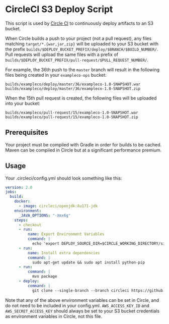 # CircleCI S3 Deploy Script

This script is used by [Circle CI](https://circleci.com/) to continuously deploy artifacts to an S3 bucket.

When Circle builds a push to your project (not a pull request), any files matching `target/*.{war,jar,zip}` will be uploaded to your S3 bucket with the prefix `builds/$DEPLOY_BUCKET_PREFIX/deploy/$BRANCH/$BUILD_NUMBER/`. Pull requests will upload the same files with a prefix of `builds/$DEPLOY_BUCKET_PREFIX/pull-request/$PULL_REQUEST_NUMBER/`.

For example, the 36th push to the `master` branch will result in the following files being created in your `exampleco-ops` bucket:

```
builds/exampleco/deploy/master/36/exampleco-1.0-SNAPSHOT.war
builds/exampleco/deploy/master/36/exampleco-1.0-SNAPSHOT.zip
```

When the 15th pull request is created, the following files will be uploaded into your bucket:
```
builds/exampleco/pull-request/15/exampleco-1.0-SNAPSHOT.war
builds/exampleco/pull-request/15/exampleco-1.0-SNAPSHOT.zip
```

## Prerequisites

Your project must be compiled with Gradle in order for builds to be cached. Maven can be compiled 
in Circle but at a significant performance premium.

## Usage

Your .circleci/config.yml should look something like this:

```yaml
version: 2.0
jobs:
  build:
    docker:
      - image: circleci/openjdk:8u171-jdk
    environment:
      _JAVA_OPTIONS: "-Xmx6g"
    steps:
      - checkout
      - run:
          name: Export Environment Variables
          command: |
            echo 'export DEPLOY_SOURCE_DIR=$CIRCLE_WORKING_DIRECTORY/site/target' >> $BASH_ENV
      - run:
          name: Install extra dependencies
          command: |
            sudo apt-get update && sudo apt install python-pip
      - run:
          command: |
            mvn package
      - deploy:
          command: |
            git clone --single-branch --branch circleci https://github.com/perfectsense/circle-s3-deploy.git && ./circle-s3-deploy/deploy.sh
```

Note that any of the above environment variables can be set in Circle, and do not need to be included in your config.yml. `AWS_ACCESS_KEY_ID` and `AWS_SECRET_ACCESS_KEY` should always be set to your S3 bucket credentials as environment variables in Circle, not this file.


